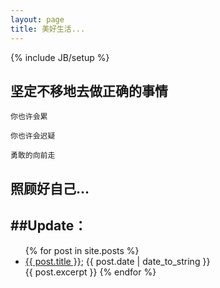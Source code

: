 ```yaml
---
layout: page
title: 美好生活...
---
```

{% include JB/setup %}


## 坚定不移地去做正确的事情 

    
    你也许会累
   
    你也许会迟疑
      
    勇敢的向前走
      
	  
## 照顾好自己...


##Update：
-------------

<ul class="posts">
{% for post in site.posts %}
<li><a href="{{ BASE_PATH }}{{ post.url }}">{{ post.title }}</a>; <span>{{ post.date | date_to_string }}</span> </li>
{{ post.excerpt }}
{% endfor %}
</ul>




